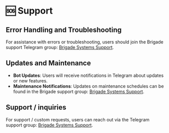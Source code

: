 # 🆘 Support

## Error Handling and Troubleshooting

For assistance with errors or troubleshooting, users should join the Brigade support Telegram group: [Brigade Systems Support](https://t.me/brigadesystems).

## Updates and Maintenance

* **Bot Updates**: Users will receive notifications in Telegram about updates or new features.
* **Maintenance Notifications**: Updates on maintenance schedules can be found in the Brigade support group: [Brigade Systems Support](https://t.me/brigadesystems).

## Support / inquiries

For support / custom requests, users can reach out via the Telegram support group: [Brigade Systems Support](https://t.me/brigadesystems).
